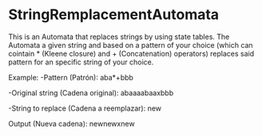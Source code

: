 # StringRemplacementAutomata
This is an Automata that replaces strings by using state tables.
The Automata a given string and based on a pattern of your choice (which can cointain * (Kleene closure) and + (Concatenation) operators) replaces said pattern for an specific string of your choice.

Example:
-Pattern (Patrón): aba*+bbb

-Original string (Cadena original): abaaaabaaxbbb

-String to replace (Cadena a reemplazar): new

Output (Nueva cadena): newnewxnew

